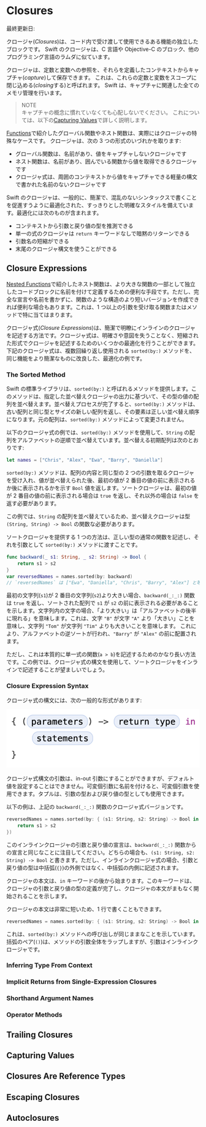 # Closures

最終更新日:

クロージャ(*Closures*)は、コード内で受け渡して使用できるある機能の独立したブロックです。 Swift のクロージャは、C 言語や Objective-C のブロック、他のプログラミング言語のラムダに似ています。

クロージャは、定数と変数への参照を、それらを定義したコンテキストからキャプチャ(*capture*)して保存できます。 これは、これらの定数と変数をスコープに閉じ込める(*closing*する)と呼ばれます。 Swift は、キャプチャに関連した全てのメモリ管理を行います。

> NOTE  
> キャプチャの概念に慣れていなくても心配しないでください。 これについては、以下の[Capturing Values](#capturing-values)で詳しく説明します。

[Functions](./functions.md)で紹介したグローバル関数やネスト関数は、実際にはクロージャの特殊なケースです。 クロージャは、次の 3 つの形式のいづれかを取ります:

* グローバル関数は、名前があり、値をキャプチャしないクロージャです
* ネスト関数は、名前があり、囲んでいる関数から値を取得できるクロージャです
* クロージャ式は、周囲のコンテキストから値をキャプチャできる軽量の構文で書かれた名前のないクロージャです

Swift のクロージャは、一般的に、簡潔で、混乱のないシンタックスで書くことを促進すうように最適化された、すっきりとした明確なスタイルを備えています。最適化には次のものが含まれます。

* コンテキストから引数と戻り値の型を推測できる
* 単一の式のクロージャは `return` キーワードなしで暗黙のリターンできる
* 引数名の短縮ができる
* 末尾のクロージャ構文を使うことができる

## Closure Expressions

[Nested Functions](./functions.md#nested-functions)で紹介したネスト関数は、より大きな関数の一部として独立したコードブロックに名前を付けて定義するための便利な手段です。ただし、完全な宣言や名前を書かずに、関数のような構造のより短いバージョンを作成できれば便利な場合もあります。これは、1 つ以上の引数を受け取る関数またはメソッドで特に当てはまります。

クロージャ式(*Closure Expressions*)は、簡潔で明瞭にインラインのクロージャを記述する方法です。クロージャ式は、明確さや意図を失うことなく、短縮された形式でクロージャを記述するためのいくつかの最適化を行うことができます。下記のクロージャ式は、複数回繰り返し使用される `sorted(by:)` メソッドを、同じ機能をより簡潔なものに改良した、最適化の例です。

### The Sorted Method

Swift の標準ライブラリは、`sorted(by:)` と呼ばれるメソッドを提供します。このメソッドは、指定した並べ替えクロージャの出力に基づいて、その型の値の配列を並べ替えます。並べ替えプロセスが完了すると、`sorted(by:)` メソッドは、古い配列と同じ型とサイズの新しい配列を返し、その要素は正しい並べ替え順序になります。元の配列は、`sorted(by:)` メソッドによって変更されません。

以下のクロージャ式の例では、`sorted(by:)` メソッドを使用して、`String` の配列をアルファベットの逆順で並べ替えています。並べ替える初期配列は次のとおりです:

```swift
let names = ["Chris", "Alex", "Ewa", "Barry", "Daniella"]
```

`sorted(by:)` メソッドは、配列の内容と同じ型の 2 つの引数を取るクロージャを受け入れ、値が並べ替えられた後、最初の値が 2 番目の値の前に表示されるか後に表示されるかを示す `Bool` 値を返します。ソートクロージャは、最初の値が 2 番目の値の前に表示される場合は `true` を返し、それ以外の場合は `false` を返す必要があります。

この例では、`String` の配列を並べ替えているため、並べ替えクロージャは型 `(String, String) -> Bool` の関数な必要があります。

ソートクロージャを提供する 1 つの方法は、正しい型の通常の関数を記述し、それを引数として `sorted(by:)` メソッドに渡すことです。

```swift
func backward(_ s1: String, _ s2: String) -> Bool {
    return s1 > s2
}
var reversedNames = names.sorted(by: backward)
// `reversedNames` は ["Ewa", "Daniella", "Chris", "Barry", "Alex"] と等しい
```

最初の文字列(`s1`)が 2 番目の文字列(`s2`)より大きい場合、`backward(_:_:)` 関数は `true` を返し、ソートされた配列で `s1` が `s2` の前に表示される必要があることを示します。文字列内の文字の場合、「より大きい」は「アルファベットの後半に現れる」を意味します。これは、文字 `"B"` が文字 `"A"` より「大きい」ことを意味し、文字列 `"Tom"` が文字列 `"Tim"` よりも大きいことを意味します。 これにより、アルファベットの逆ソートが行われ、`"Barry"` が `"Alex"` の前に配置されます。

ただし、これは本質的に単一式の関数(`a > b`)を記述するためのかなり長い方法です。この例では、クロージャ式の構文を使用して、ソートクロージャをインラインで記述することが望ましいでしょう。

### Closure Expression Syntax

クロージャ式の構文には、次の一般的な形式があります:

![クロージャ式の構文](./../.gitbook/assets/07_closureexpressionsyntax.png)

クロージャ式構文の引数は、in-out 引数にすることができますが、デフォルト値を設定することはできません。可変個引数に名前を付けると、可変個引数を使用できます。タプルは、引数の型および戻り値の型としても使用できます。

以下の例は、上記の `backward(_:_:)` 関数のクロージャ式バージョンです。

```swift
reversedNames = names.sorted(by: { (s1: String, s2: String) -> Bool in
    return s1 > s2
})
```

このインラインクロージャの引数と戻り値の宣言は、`backward(_:_:)` 関数からの宣言と同じなことに注目してください。どちらの場合も、`(s1: String, s2: String) -> Bool` と書きます。ただし、インラインクロージャ式の場合、引数と戻り値の型は中括弧(`{}`)の外側ではなく、中括弧の内側に記述されます。

クロージャの本文は、`in` キーワードの後から始まります。このキーワードは、クロージャの引数と戻り値の型の定義が完了し、クロージャの本文がまもなく開始されることを示します。

クロージャの本文は非常に短いため、1 行で書くこともできます。

```swift
reversedNames = names.sorted(by: { (s1: String, s2: String) -> Bool in return s1 > s2 } )
```

これは、`sorted(by:)` メソッドへの呼び出しが同じままなことを示しています。括弧のペア(`()`)は、メソッドの引数全体をラップしますが、引数はインラインクロージャです。

### Inferring Type From Context

### Implicit Returns from Single-Expression Closures

### Shorthand Argument Names

### Operator Methods

## Trailing Closures

## Capturing Values

## Closures Are Reference Types

## Escaping Closures

## Autoclosures
